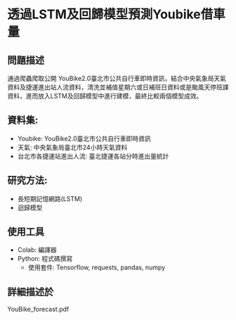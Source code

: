 # 透過LSTM及回歸模型預測Youbike借車量
## 問題描述
通過爬蟲爬取公開 YouBike2.0臺北市公共自行車即時資訊，結合中央氣象局天氣資料及捷運進出站人流資料，清洗並補值星期六或日補班日資料或是颱風天停班課資料，進而放入LSTM及回歸模型中進行建模，最終比較兩個模型成效。
## 資料集:
* Youbike: YouBike2.0臺北市公共自行車即時資訊
* 天氣: 中央氣象局臺北市24小時天氣資料
* 台北市各捷運站進出人流: 臺北捷運各站分時進出量統計
## 研究方法:
* 長短期記憶網路(LSTM)
* 迴歸模型
## 使用工具
* Colab: 編譯器
* Python: 程式碼撰寫
  * 使用套件: Tensorflow, requests, pandas, numpy

## 詳細描述於 
YouBike_forecast.pdf
